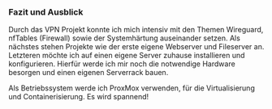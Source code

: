 ### Fazit und Ausblick

Durch das VPN Projekt konnte ich mich intensiv mit den Themen Wireguard, nfTables (Firewall) sowie der Systemhärtung auseinander setzen.
Als nächstes stehen Projekte wie der erste eigene Webserver und Fileserver an. Letzteren möchte ich auf einen eigene Server zuhause installieren und konfigurieren. Hierfür werde ich mir noch die notwendige Hardware besorgen und einen eigenen Serverrack bauen.

Als Betriebssystem werde ich ProxMox verwenden, für die Virtualisierung und Containerisierung. Es wird spannend! 

